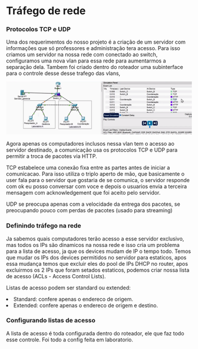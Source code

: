 <h1>Tráfego de rede</h1> 

<h3>Protocolos TCP e UDP</h3>
<p>Uma dos requerimentos do nosso projeto é a criação de um servidor com informações que só professores e administração tera acesso. Para isso criamos um servidor na nossa rede com conectado ao switch, configuramos uma nova vlan para essa rede para aumentarmos a separação dela. Tambem foi criado dentro do roteador uma subinterface para o controle desse desse trafego das vlans,

![alt text](image-4.png)

<p>Agora apenas os computadores inclusos nessa vlan tem o acesso ao servidor destinado, a comunicação usa os protocolos TCP e UDP para permitir a troca de pacotes via HTTP.
<p>TCP estabelece uma conexão fixa entre as partes antes de iniciar a comunicacao. Para isso utiliza o triplo aperto de mão, que basicamente o user fala para o servidor que gostaria de se comunica, o servidor responde com ok eu posso conversar com voce e depois o usuarios envia a terceira mensagem com acknowledgement que foi aceito pelo servidor. <p>UDP se preocupa apenas com a velocidade da entrega dos pacotes, se preocupando pouco com perdas de pacotes (usado para streaming)


<h3>Definindo tráfego na rede</h3>
<p>Ja sabemos quais computadores terão acesso a esse servidor exclusivo, mas todos os IPs são dinamicos na nossa rede e isso cria um problema para a lista de acesso, ja que os devices mudam de IP o tempo todo. Temos que mudar os IPs dos devices permitidos no servidor para estaticos, apos essa mudança temos que excluir eles do pool de IPs DHCP no router, apos excluirmos os 2 IPs que foram setados estaticos, podemos criar nossa lista de acesso (ACLs - Access Control Lists).
<p>Listas de acesso podem ser standard ou extended:
<li>Standard: confere apenas o endereco de origem. 
<li>Extended: confere apenas o endereco de origem e destino. 
<h3>Configurando listas de acesso</h3>
<p>A lista de acesso é toda configurada dentro do roteador, ele que faz todo esse controle. Foi todo a config feita em laboratorio.